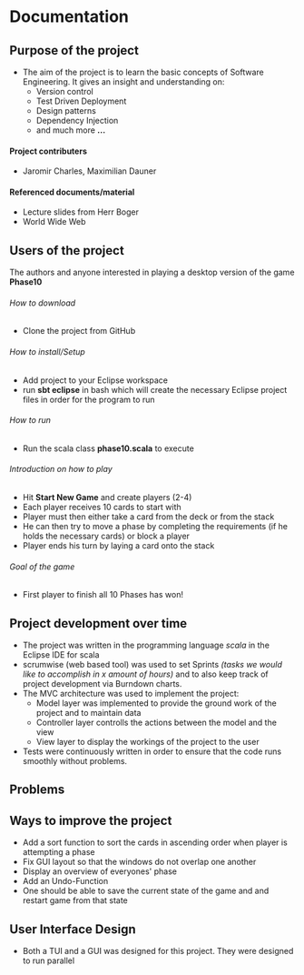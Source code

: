 Documentation
=========================

## Purpose of the project
* The aim of the project is to learn the basic concepts of Software Engineering. It gives an insight and understanding on:
	* Version control
	* Test Driven Deployment
	* Design patterns
	* Dependency Injection
	* and much more **...**

#### Project contributers
* Jaromir Charles, Maximilian Dauner

#### Referenced documents/material
* Lecture slides from Herr Boger
* World Wide Web

## Users of the project 
The authors and anyone interested in playing a desktop version of the game **Phase10**

###### How to download
* Clone the project from GitHub

###### How to install/Setup
* Add project to your Eclipse workspace
* run **sbt eclipse** in bash which will create the necessary Eclipse project files in order for the program to run

###### How to run
* Run the scala class **phase10.scala** to execute

###### Introduction on how to play
* Hit **Start New Game** and create players (2-4)
* Each player receives 10 cards to start with
* Player must then either take a card from the deck or from the stack
* He can then try to move a phase by completing the requirements (if he holds the necessary cards) or block a player
* Player ends his turn by laying a card onto the stack

###### Goal of the game
* First player to finish all 10 Phases has won!

## Project development over time
* The project was written in the programming language *scala* in the Eclipse IDE for scala
* scrumwise (web based tool) was used to set Sprints *(tasks we would like to accomplish in x amount of hours)* and to
also keep track of project development via Burndown charts. 
* The MVC architecture was used to implement the project:
	* Model layer was implemented to provide the ground work of the project and to maintain data
	* Controller layer controlls the actions between the model and the view
	* View layer to display the workings of the project to the user
* Tests were continuously written in order to ensure that the code runs smoothly without problems. 


## Problems

## Ways to improve the project
* Add a sort function to sort the cards in ascending order when player is attempting a phase
* Fix GUI layout so that the windows do not overlap one another
* Display an overview of everyones' phase
* Add an Undo-Function
* One should be able to save the current state of the game and and restart game from that state

## User Interface Design
* Both a TUI and a GUI was designed for this project. They were designed to run parallel
